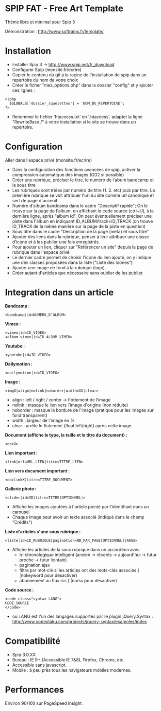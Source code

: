 SPIP FAT - Free Art Template
=======
Thème libre et minimal pour Spip 3

Démonstration : http://www.softrains.fr/template/


Installation
============

- Installer Spip 3 -> http://www.spip.net/fr_download
- Configurer Spip (monsite.fr/ecrire) 
- Copier le contenu du git à la raçine de l'installation de spip dans un repertoire du nom de votre choix
- Créer le ficher "mes_options.php" dans le dossier "config" et y ajouter ces lignes :

```
<?php
  $GLOBALS['dossier_squelettes'] = 'NOM_DU_REPERTOIRE';
?>
```

- Renommer le fichier 'htaccess.txt' en '.htaccess', adapter la ligne "RewriteBase /" à votre installation si le site se trouve dans un repertoire.


Configuration
=============

Aller dans l'espace privé (monsite.fr/ecrire)

- Dans la configuration des fonctions avancées de spip, activer la compression automatique des images (GD2 si possible)
- Créer une rubrique, préciser le titre, le numéro de l'abum bandcamp et le sous titre
 - Les rubriques sont triées par numéro de titre (1. 2. etc) puis par titre. La première rubrique se voit attribuer l'url du site comme url canonique et sert de page d'acceuil
 - Numéro d'album bandcamp dans le cadre "Descriptif rapide"; On le trouve sur la page de l'album, en affichant le code source (ctrl+U), à la dernière ligne, après "album id". On peut éventuellement préciser une piste dans l'album en indiquant ID_ALBUM/track=ID_TRACK (on trouve ID_TRACK de la même manière sur la page de la piste en question)
 - Sous titre dans le cadre "Description de la page (meta) et sous titre"
- Ajouter des liens dans la rubrique, penser à leur attribuer une classe d'icone et à les publier une fois enregistrés. 
 - Pour ajouter un lien, cliquer sur "Référencer un site" depuis la page de rubrique dans l'espace privé
 - Le dernier cadre permet de choisir l'icone du lien ajouté, on y indique une des classes proposées dans la liste ("Liste des Icones")
- Ajouter une image de fond à la rubrique (logo).
- Créer autant d'articles que nécessaire sans oublier de les publier.



Integration dans un article
===========

**Bandcamp :** 
```  
<bandcamp|id=NUMERO_D'ALBUM>
```

**Vimeo :** 
```  
<vimeo|id=ID_VIDEO>
<album_vimeo|id=ID_ALBUM_VIMEO>
```

**Youtube :** 
```  
<youtube|id=ID_VIDEO>
```

**Dailymotion :** 
```  
<dailymotion|id=ID_VIDEO>
```

**Image :**
```  
<imgX|align|nolink|noborder|width=XX|clear>
```
 - align : left / right / center -> flottement de l'image
 - nolink : masque le lien vers l'image d'origine (non réduite)
 - noborder : masque la bordure de l'image (pratique pour les images sur fond transparent)
 - width : largeur de l'image en %
 - clear : arrête le flotement (float:left/right) après cette image.
 
**Document (affiche le type, la taille et le titre du document) :**
```  
<docX>
```


**Lien important :**
```  
<link|url=URL_LIEN|titre=TITRE_LIEN>
```

**Lien vers document important :**
```  
<doclinkX|titre=TITRE_DOCUMENT>
```


**Gallerie photo :**
```  
<slider|id=ID|titre=TITRE(OPTIONNEL)>
```
 - Affiche les images ajoutées à l'article pointé par l'identifiant dans un carousel
 - Chaque image peut avoir un texte associé (indiqué dans le champ "Crédits")

**Liste d'articles s'une sous rubrique :** 
```  
<liste|id=ID_RUBRIQUE|pagination=NB_PAR_PAGE(OPTIONNEL)|ARGS>
```
 - Affiche les articles de la sous rubrique dans un accordéon avec
   - tri chronologique intelligent (ancien -> récents -> aujourd'hui -> futur proche -> futur lointain)
   - pagination ajax
   - filtre par mot-clé si les articles ont des mots-clés associés ( |nokeyword pour désactiver)
   - abonnement au flux rss ( |norss pour désactiver)
   
   
**Code source :**
```  
<code class="syntax LANG">
CODE_SOURCE
</code>
```
 - où LANG est l'un des langages supportés par le plugin jQuery.Syntax : http://www.codeotaku.com/projects/jquery-syntax/examples/index 



Compatibilité 
=============

- Spip 3.0.XX
- Bureau : IE 9+ (Accessible IE 7&8), Firefox, Chrome, etc.
- Accessible sans javascript.
- Mobile : à peu près tous les navigateurs mobiles modernes.

Performances 
=============

Environ 90/100 sur PageSpeed Insight.
